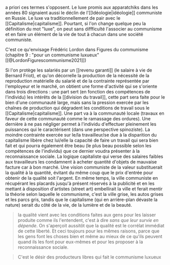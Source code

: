 a priori ces termes s'opposent. Le luxe promis aux apparatchiks dans les années 80 signaient aussi le déclin de l'[[Idéologie|idéologie]] communiste en Russie. 
Le luxe va traditionnellement de pair avec le [[Capitalisme|capitalisme]]. Pourtant, si l'on change quelque peu la définition du mot "luxe", on peut sans diffficulté l'associer au communisme et en faire un élément de la vie de tout à chacun dans une société communiste. 

C'est ce qu'envisage Frédéric Lordon dans Figures du communisme (chapitre 9 : "pour un communisme luxueux"[[@LordonFigurescommunisme2021]])

Si l'on protège les salariés par un [[revenu garanti]] (le salaire à vie de Bernard Friot), et qu'on décorrelle la production de la nécessité de la reproduction matérielle du salarié et de la contrainte représentée par l'employeur et le marché, on obtient une forme d'activité qui se s'oriente dans trois directions : une part sert (en fonction des compétences de l'individu) les intérêts de la [[division du travail]], cette part sera faite pour le bien d'une communauté large, mais sans la pression exercée par les chaînes de production qui dégradent les conditions de travail sous le [[Capitalisme|capitalisme]]. Une part va à la communauté locale (travaux en faveur de cette communauté comme le ramassage des ordures). Une dernière à ne pas négliger permet à l'individu d'effectuer pleinement les puissances qui le caractérisent (dans une perspective spinoziste). La moindre contrainte exercée sur le/la travailleur/se due à la disparition du capitalisme libère chez lui/elle la capacité de faire un travail qui sera bien fait et qui pourra également être beau (le plus beau possible selon les compétences de l'individu) que ce dernier voudra présenter à la reconnaissance sociale.
La logique capitaliste qui verse des salaires faibles aux travailleurs les condamnent à acheter quantité d'objets de mauvaise facture car à bon marché. Une vision communiste de la valeur substituerait la qualité à la quantité, évitant du même coup que le prix d'entrée pour obtenir de la qualité soit l'argent. 
En même temps, la ville communiste en récupérant les placards jusqu'à présent réservés à la publicité et en les mettant à disposition d'artistes (street art) embellirait la ville et ferait mentir la théorie selon laquelle le communisme, c'est la ville grise, les autos grises et les parcs gris, tandis que le capitalisme (qui en arrière-plan dévaste la nature) serait du côté de la vie, de la lumière et de la beauté. 

> la qualité vient avec les conditions faites aux gens pour les laisser produite comme ils l'entendent, c'est à dire *sans que leur survie en dépende*. On s'aperçoit aussitôt que la qualité est le corrélat immédiat de cette liberté. Et ceci toujours pour les mêmes raisons, parce que les gens font les choses bien et même au mieux de ce qu'ils peuvent quand ils les font pour eux-mêmes et pour les proposer à la reconnaissance sociale.

> C'est le désir des producteurs libres qui fait le communisme luxueux
